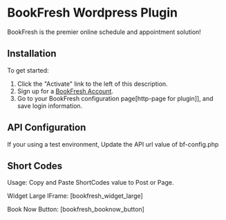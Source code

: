 BookFresh Wordpress Plugin
==========================
BookFresh is the premier online schedule and appointment solution!

Installation
------------
To get started:
1) Click the "Activate" link to the left of this description.
2) Sign up for a [BookFresh Account](http://www.bookfresh.com/pricing/, "SignUp"). 
3) Go to your BookFresh configuration page[http-page for plugin]], and save login information.

API Configuration
-----------------
If your using a test environment, Update the API url value of bf-config.php

Short Codes
-----------
Usage: Copy and Paste ShortCodes value to Post or Page.

Widget Large IFrame:
[bookfresh_widget_large] 

Book Now Button:
[bookfresh_booknow_button]